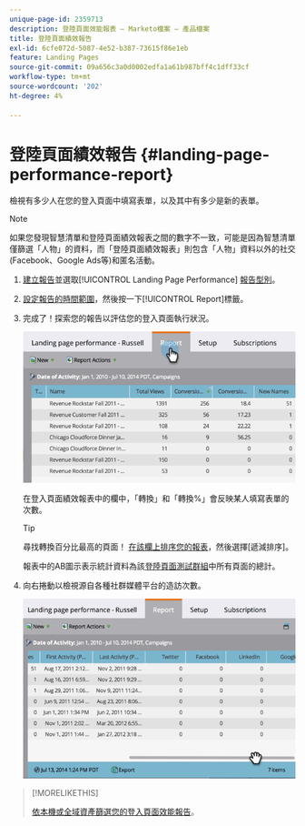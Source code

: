 ```yaml
---
unique-page-id: 2359713
description: 登陸頁面效能報表 — Marketo檔案 — 產品檔案
title: 登陸頁面績效報告
exl-id: 6cfe072d-5087-4e52-b387-73615f86e1eb
feature: Landing Pages
source-git-commit: 09a656c3a0d0002edfa1a61b987bff4c1dff33cf
workflow-type: tm+mt
source-wordcount: '202'
ht-degree: 4%

---
```


# 登陸頁面績效報告 {#landing-page-performance-report}

檢視有多少人在您的登入頁面中填寫表單，以及其中有多少是新的表單。

>[!NOTE]
>
>如果您發現智慧清單和登陸頁面績效報表之間的數字不一致，可能是因為智慧清單僅篩選「人物」的資料，而「登陸頁面績效報表」則包含「人物」資料以外的社交(Facebook、Google Ads等)和匿名活動。

1. [建立報告](/help/marketo/product-docs/reporting/basic-reporting/creating-reports/create-a-report-in-a-program.md)並選取[!UICONTROL Landing Page Performance] [報告型別](/help/marketo/product-docs/reporting/basic-reporting/report-types/report-type-overview.md)。
1. [設定報告的時間範圍](/help/marketo/product-docs/reporting/basic-reporting/editing-reports/change-a-report-time-frame.md)，然後按一下[!UICONTROL Report]標籤。
1. 完成了！探索您的報告以評估您的登入頁面執行狀況。

   ![](assets/image2014-9-16-15-3a53-3a33.png)

   在登入頁面績效報表中的欄中，「轉換」和「轉換%」會反映某人填寫表單的次數。

   >[!TIP]
   >
   >尋找轉換百分比最高的頁面！ [在該欄上排序您的報表](/help/marketo/product-docs/reporting/basic-reporting/editing-reports/sort-report-on-columns.md)，然後選擇[遞減排序]。

   報表中的AB圖示表示統計資料為該[登陸頁面測試群組](/help/marketo/product-docs/demand-generation/landing-pages/understanding-landing-pages/landing-page-test-groups.md)中所有頁面的總計。

1. 向右捲動以檢視源自各種社群媒體平台的造訪次數。

   ![](assets/image2014-9-16-15-3a54-3a27.png)

>[!MORELIKETHIS]
>
>[依本機或全域資產篩選您的登入頁面效能報告](/help/marketo/product-docs/demand-generation/landing-pages/landing-page-actions/filter-a-landing-page-performance-report.md)。
